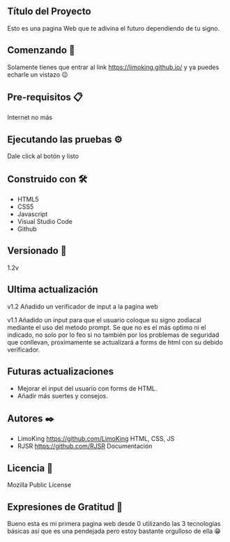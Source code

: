 ## Título del Proyecto
Esto es una pagina Web que te adivina el futuro dependiendo de tu signo.

## Comenzando 🚀
Solamente tienes que entrar al link https://limoking.github.io/ y ya puedes echarle un vistazo 😉

## Pre-requisitos 📋
Internet no más

## Ejecutando las pruebas ⚙️
Dale click al botón y listo

## Construido con 🛠️
- HTML5
- CSS5
- Javascript
- Visual Studio Code
- Github

## Versionado 📌
1.2v 

## Ultima actualización
v1.2
Añadido un verificador de input a la pagina web

v1.1
Añadido un input para que el usuario coloque su signo zodiacal mediante el uso del metodo prompt. Se que no es el más optimo ni el indicado, no solo por lo feo si no también por los problemas de seguridad que conllevan, proximamente se actualizará a forms de html con su debido verificador.

## Futuras actualizaciones
- Mejorar el input del usuario con forms de HTML.
- Añadir más suertes y consejos.

## Autores ✒️
- LimoKing https://github.com/LimoKing HTML, CSS, JS
- RJSR https://github.com/RJSR Documentación

## Licencia 📄
Mozilla Public License

## Expresiones de Gratitud 🎁
Bueno esta es mi primera pagina web desde 0 utilizando las 3 tecnologías básicas así que es una pendejada pero estoy bastante orgulloso de ella 😁